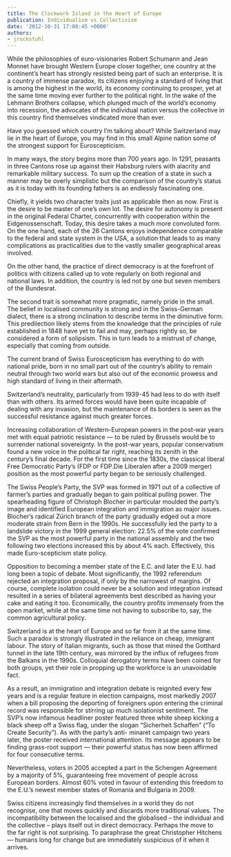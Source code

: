 ```yaml
---
title: The Clockwork Island in the Heart of Europe
publication: Individualism vs Collectivism
date: '2012-10-31 17:00:45 +0000'
authors:
- jruckstuhl
---
```


While the philosophies of euro-visionaries Robert Schumann and Jean Monnet have brought Western Europe closer together, one country at the continent’s heart has strongly resisted being part of such an enterprise. It is a country of immense paradox, its citizens enjoying a standard of living that is among the highest in the world, its economy continuing to prosper, yet at the same time moving ever further to the political right. In the wake of the Lehmann Brothers collapse, which plunged much of the world’s economy into recession, the advocates of the individual nation versus the collective in this country find themselves vindicated more than ever.

Have you guessed which country I’m talking about? While Switzerland may lie in the heart of Europe, you may find in this small Alpine nation some of the strongest support for Euroscepticism.

In many ways, the story begins more than 700 years ago. In 1291, peasants in three Cantons rose up against their Habsburg rulers with alacrity and remarkable military success. To sum up the creation of a state in such a manner may be overly simplistic but the comparison of the country’s status as it is today with its founding fathers is an endlessly fascinating one.

Chiefly, it yields two character traits just as applicable then as now. First is the desire to be master of one’s own lot. The desire for autonomy is present in the original Federal Charter, concurrently with cooperation within the Eidgenossenschaft. Today, this desire takes a much more convoluted form. On the one hand, each of the 26 Cantons enjoys independence comparable to the federal and state system in the USA, a solution that leads to as many complications as practicalities due to the vastly smaller geographical areas involved.

On the other hand, the practice of direct democracy is at the forefront of politics with citizens called up to vote regularly on both regional and national laws. In addition, the country is led not by one but seven members of the Bundesrat.

The second trait is somewhat more pragmatic, namely pride in the small. The belief in localised community is strong and in the Swiss-German dialect, there is a strong inclination to describe terms in the diminutive form. This predilection likely stems from the knowledge that the principles of rule established in 1848 have yet to fail and may, perhaps rightly so, be considered a form of solipsism. This in turn leads to a mistrust of change, especially that coming from outside.

The current brand of Swiss Euroscepticism has everything to do with national pride, born in no small part out of the country’s ability to remain neutral through two world wars but also out of the economic prowess and high standard of living in their aftermath.

Switzerland’s neutrality, particularly from 1939-45 had less to do with itself than with others. Its armed forces would have been quite incapable of dealing with any invasion, but the maintenance of its borders is seen as the successful resistance against much greater forces.

Increasing collaboration of Western-European powers in the post-war years met with equal patriotic resistance — to be ruled by Brussels would be to surrender national sovereignty. In the post-war years, popular conservatism found a new voice in the political far right, reaching its zenith in the century’s final decade. For the first time since the 1830s, the classical liberal Free Democratic Party’s (FDP or FDP.Die Liberalen after a 2009 merger) position as the most powerful party began to be seriously challenged.

The Swiss People’s Party, the SVP was formed in 1971 out of a collective of farmer’s parties and gradually began to gain political pulling power. The spearheading figure of Christoph Blocher in particular moulded the party’s image and identified European integration and immigration as major issues. Blocher’s radical Zürich branch of the party gradually edged out a more moderate strain from Bern in the 1990s. He successfully led the party to a landslide victory in the 1999 general election: 22.5% of the vote confirmed the SVP as the most powerful party in the national assembly and the two following two elections increased this by about 4% each. Effectively, this made Euro-scepticism state policy.

Opposition to becoming a member state of the E.C. and later the E.U. had long been a topic of debate. Most significantly, the 1992 referendum rejected an integration proposal, if only by the narrowest of margins. Of course, complete isolation could never be a solution and integration instead resulted in a series of bilateral agreements best described as having your cake and eating it too. Economically, the country profits immensely from the open market, while at the same time not having to subscribe to, say, the common agricultural policy.

Switzerland is at the heart of Europe and so far from it at the same time. Such a paradox is strongly illustrated in the reliance on cheap, immigrant labour. The story of Italian migrants, such as those that mined the Gotthard tunnel in the late 19th century, was mirrored by the influx of refugees from the Balkans in the 1990s. Colloquial derogatory terms have been coined for both groups, yet their role in propping up the workforce is an unavoidable fact.

As a result, an immigration and integration debate is reignited every few years and is a regular feature in election campaigns, most markedly 2007 when a bill proposing the deporting of foreigners upon entering the criminal record was responsible for stirring up much isolationist sentiment. The SVP’s now infamous headliner poster featured three white sheep kicking a black sheep off a Swiss flag, under the slogan “Sicherheit Schaffen” (“To Create Security”). As with the party’s anti- minaret campaign two years later, the poster received international attention. Its message appears to be finding grass-root support — their powerful status has now been affirmed for four consecutive terms.

Nevertheless, voters in 2005 accepted a part in the Schengen Agreement by a majority of 5%, guaranteeing free movement of people across European borders. Almost 60% voted in favour of extending this freedom to the E.U.’s newest member states of Romania and Bulgaria in 2009.

Swiss citizens increasingly find themselves in a world they do not recognise, one that moves quickly and discards more traditional values. The incompatibility between the localised and the globalised – the individual and the collective – plays itself out in direct democracy. Perhaps the move to the far right is not surprising. To paraphrase the great Christopher Hitchens — humans long for change but are immediately suspicious of it when it arrives.
